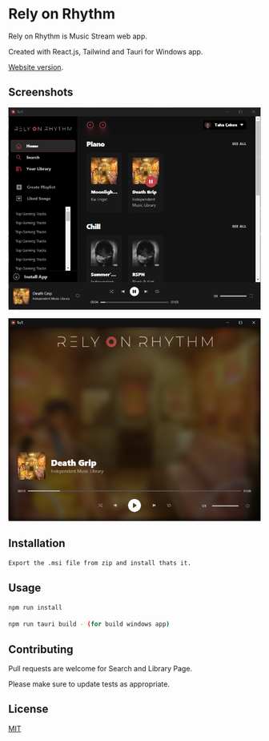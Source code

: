 # Rely on Rhythm

Rely on Rhythm is Music Stream web app. 

Created with React.js, Tailwind and Tauri for Windows app.

 [Website version](https://relyonrhythm.netlify.app/).

## Screenshots
![app image](https://github.com/Tahckn/rely-on-rhythm/blob/main/public/rely-on-rhythm_zsFL9ZtjPC.png)

![app image](https://github.com/Tahckn/rely-on-rhythm/blob/main/public/rely-on-rhythm_VATm37jU7V.png)


## Installation
```bash
Export the .msi file from zip and install thats it.
```

## Usage
 ```bash
npm run install

npm run tauri build - (for build windows app)
```
## Contributing

Pull requests are welcome for Search and Library Page.

Please make sure to update tests as appropriate.

## License

[MIT](https://github.com/Tahckn/rely-on-rhythm/blob/main/LICENSE)
